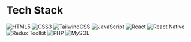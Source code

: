 # Tech Stack

![HTML5](https://img.shields.io/badge/html5-%23E34F26?style=for-the-badge&logo=HTML5&logoColor=white) ![CSS3](https://img.shields.io/badge/css3-%231572B6?style=for-the-badge&logo=css3&logoColor=white) ![TailwindCSS](https://img.shields.io/badge/tailwindcss-%2306B6D4?style=for-the-badge&logo=tailwindcss&logoColor=white) ![JavaScript](https://img.shields.io/badge/javascript-%23333333?style=for-the-badge&logo=javascript&logoColor=%23F7DF1E)
![React](https://img.shields.io/badge/react-%2361DAFB?style=for-the-badge&logo=React&logoColor=black) ![React Native](https://img.shields.io/badge/react%20native-%2361DAFB?style=for-the-badge&logo=React&logoColor=black)
![Redux Toolkit](https://img.shields.io/badge/redux%20toolkit-%23764ABC?style=for-the-badge&logo=Redux&logoColor=white) ![PHP](https://img.shields.io/badge/php-%23777BB4?style=for-the-badge&logo=php&logoColor=white) ![MySQL](https://img.shields.io/badge/mysql-%234479A1?style=for-the-badge&logo=mysql&logoColor=white)
